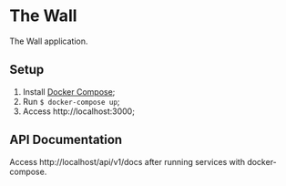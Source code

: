 # The Wall
The Wall application.
## Setup

1. Install [Docker Compose](https://docs.docker.com/compose/install/);
2. Run `$ docker-compose up`;
3. Access http://localhost:3000;
## API Documentation
Access http://localhost/api/v1/docs after running services with docker-compose.
